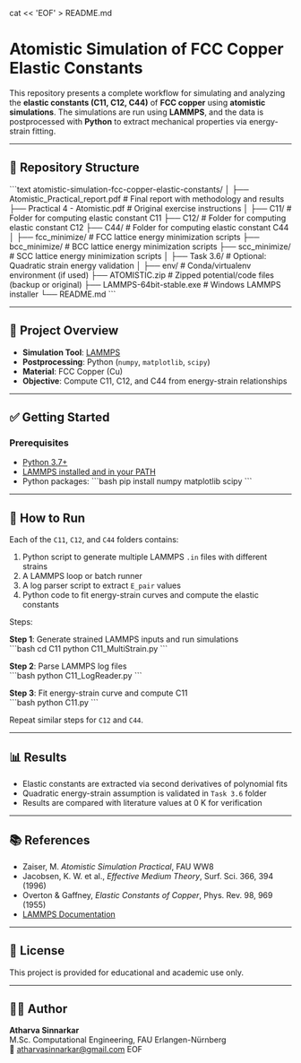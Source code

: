 cat << 'EOF' > README.md
# Atomistic Simulation of FCC Copper Elastic Constants

This repository presents a complete workflow for simulating and analyzing the **elastic constants (C11, C12, C44)** of **FCC copper** using **atomistic simulations**. The simulations are run using **LAMMPS**, and the data is postprocessed with **Python** to extract mechanical properties via energy-strain fitting.

---

## 📁 Repository Structure

\`\`\`text
atomistic-simulation-fcc-copper-elastic-constants/
│
├── Atomistic_Practical_report.pdf      # Final report with methodology and results
├── Practical 4 - Atomistic.pdf         # Original exercise instructions
│
├── C11/                                # Folder for computing elastic constant C11
├── C12/                                # Folder for computing elastic constant C12
├── C44/                                # Folder for computing elastic constant C44
│
├── fcc_minimize/                       # FCC lattice energy minimization scripts
├── bcc_minimize/                       # BCC lattice energy minimization scripts
├── scc_minimize/                       # SCC lattice energy minimization scripts
│
├── Task 3.6/                           # Optional: Quadratic strain energy validation
│
├── env/                                # Conda/virtualenv environment (if used)
├── ATOMISTIC.zip                       # Zipped potential/code files (backup or original)
├── LAMMPS-64bit-stable.exe             # Windows LAMMPS installer
└── README.md
\`\`\`

---

## 📘 Project Overview

- **Simulation Tool**: [LAMMPS](https://www.lammps.org)
- **Postprocessing**: Python (`numpy`, `matplotlib`, `scipy`)
- **Material**: FCC Copper (Cu)
- **Objective**: Compute C11, C12, and C44 from energy-strain relationships

---

## ✅ Getting Started

### Prerequisites

- [Python 3.7+](https://www.python.org/)
- [LAMMPS installed and in your PATH](https://lammps.org/)
- Python packages:
  \`\`\`bash
  pip install numpy matplotlib scipy
  \`\`\`

---

## 🧪 How to Run

Each of the `C11`, `C12`, and `C44` folders contains:

1. Python script to generate multiple LAMMPS `.in` files with different strains  
2. A LAMMPS loop or batch runner  
3. A log parser script to extract `E_pair` values  
4. Python code to fit energy-strain curves and compute the elastic constants

Steps:

**Step 1**: Generate strained LAMMPS inputs and run simulations  
\`\`\`bash
cd C11
python C11_MultiStrain.py
\`\`\`

**Step 2**: Parse LAMMPS log files  
\`\`\`bash
python C11_LogReader.py
\`\`\`

**Step 3**: Fit energy-strain curve and compute C11  
\`\`\`bash
python C11.py
\`\`\`

Repeat similar steps for `C12` and `C44`.

---

## 📊 Results

- Elastic constants are extracted via second derivatives of polynomial fits
- Quadratic energy-strain assumption is validated in `Task 3.6` folder
- Results are compared with literature values at 0 K for verification

---

## 📚 References

- Zaiser, M. *Atomistic Simulation Practical*, FAU WW8  
- Jacobsen, K. W. et al., *Effective Medium Theory*, Surf. Sci. 366, 394 (1996)  
- Overton & Gaffney, *Elastic Constants of Copper*, Phys. Rev. 98, 969 (1955)  
- [LAMMPS Documentation](https://docs.lammps.org)

---

## 🧾 License

This project is provided for educational and academic use only.

---

## 👨‍💻 Author

**Atharva Sinnarkar**  
M.Sc. Computational Engineering, FAU Erlangen-Nürnberg  
📧 [atharvasinnarkar@gmail.com](mailto:atharvasinnarkar@gmail.com)
EOF

